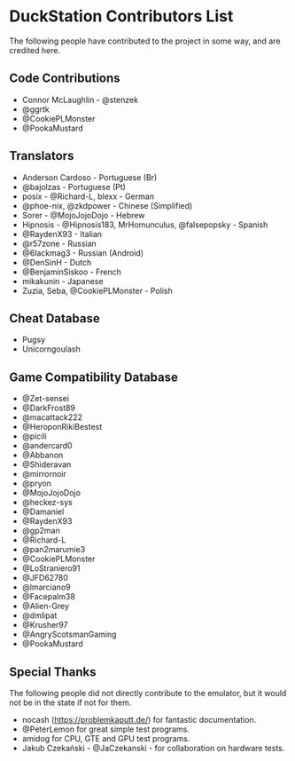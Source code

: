 # DuckStation Contributors List
The following people have contributed to the project in some way, and are credited here.

## Code Contributions
- Connor McLaughlin - @stenzek
- @ggrtk
- @CookiePLMonster
- @PookaMustard

## Translators
- Anderson Cardoso - Portuguese (Br)
- @bajolzas - Portuguese (Pt)
- posix - @Richard-L, blexx - German
- @phoe-nix, @zkdpower - Chinese (Simplified)
- Sorer - @MojoJojoDojo - Hebrew
- Hipnosis - @Hipnosis183, MrHomunculus, @falsepopsky - Spanish
- @RaydenX93 - Italian
- @r57zone - Russian
- @6lackmag3 - Russian (Android)
- @DenSinH - Dutch
- @BenjaminSiskoo - French
- mikakunin - Japanese
- Zuzia, Seba, @CookiePLMonster - Polish

## Cheat Database
- Pugsy
- Unicorngoulash

## Game Compatibility Database
 - @Zet-sensei
 - @DarkFrost89
 - @macattack222
 - @HeroponRikiBestest
 - @picili
 - @andercard0
 - @Abbanon
 - @Shideravan
 - @mirrornoir
 - @pryon
 - @MojoJojoDojo
 - @heckez-sys
 - @Damaniel
 - @RaydenX93
 - @gp2man
 - @Richard-L
 - @pan2marumie3
 - @CookiePLMonster
 - @LoStraniero91
 - @JFD62780
 - @lmarciano9
 - @Facepalm38
 - @Alien-Grey
 - @dmlipat
 - @Krusher97
 - @AngryScotsmanGaming
 - @PookaMustard


## Special Thanks
The following people did not directly contribute to the emulator, but it would not be in the state if not for them.
 - nocash (https://problemkaputt.de/) for fantastic documentation.
 - @PeterLemon for great simple test programs.
 - amidog for CPU, GTE and GPU test programs.
 - Jakub Czekański - @JaCzekanski - for collaboration on hardware tests.

